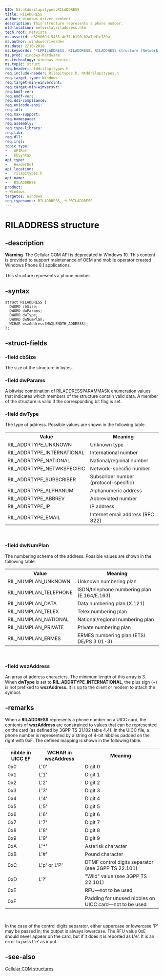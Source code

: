 ```yaml
---
UID: NS:ntddrilapitypes.RILADDRESS
title: RILADDRESS
author: windows-driver-content
description: This structure represents a phone number.
old-location: netvista\riladdress.htm
tech.root: netvista
ms.assetid: d329069d-5455-4c37-b190-02a7bd1e789a
ms.author: windowsdriverdev
ms.date: 2/16/2018
ms.keywords: "*LPRILADDRESS, RILADDRESS, RILADDRESS structure [Network Drivers Starting with Windows Vista], netvista.riladdress, rilapitypes/RILADDRESS"
ms.prod: windows-hardware
ms.technology: windows-devices
ms.topic: struct
req.header: ntddrilapitypes.h
req.include-header: Rilapitypes.h, Ntddrilapitypes.h
req.target-type: Windows
req.target-min-winverclnt:
req.target-min-winversvr:
req.kmdf-ver:
req.umdf-ver:
req.ddi-compliance:
req.unicode-ansi:
req.idl:
req.max-support:
req.namespace:
req.assembly:
req.type-library:
req.lib:
req.dll:
req.irql:
topic_type:
-	APIRef
-	kbSyntax
api_type:
-	HeaderDef
api_location:
-	rilapitypes.h
api_name:
-	RILADDRESS
product:
- Windows
targetos: Windows
req.typenames: RILADDRESS, *LPRILADDRESS
---
```


# RILADDRESS structure


## -description


<div class="alert"><b>Warning</b>  The Cellular COM API is deprecated in Windows 10. This content is provided to support maintenance of OEM and mobile operator created Windows Phone 8.1 applications.</div><div> </div>This structure represents a phone number.


## -syntax


```
struct RILADDRESS {
  DWORD cbSize;
  DWORD dwParams;
  DWORD dwType;
  DWORD dwNumPlan;
  WCHAR wszAddress[MAXLENGTH_ADDRESS];
};
```


## -struct-fields




### -field cbSize

The size of the structure in bytes.


### -field dwParams

A bitwise combination of <a href="..\rilapitypes\ne-rilapitypes-riladdressparammask.md">RILADDRESSPARAMMASK</a> enumeration values that indicates which members of the structure contain valid data. A member of the structure is valid if the corresponding bit flag is set.


### -field dwType

The type of address. Possible values are shown in the following table.

<table>
<tr>
<th>Value</th>
<th>Meaning</th>
</tr>
<tr>
<td>
RIL_ADDRTYPE_UNKNOWN

</td>
<td>
Unknown type

</td>
</tr>
<tr>
<td>
RIL_ADDRTYPE_INTERNATIONAL

</td>
<td>
International number

</td>
</tr>
<tr>
<td>
RIL_ADDRTYPE_NATIONAL

</td>
<td>
National/regional number

</td>
</tr>
<tr>
<td>
RIL_ADDRTYPE_NETWKSPECIFIC

</td>
<td>
Network-specific number

</td>
</tr>
<tr>
<td>
RIL_ADDRTYPE_SUBSCRIBER

</td>
<td>
Subscriber number (protocol-specific)

</td>
</tr>
<tr>
<td>
RIL_ADDRTYPE_ALPHANUM

</td>
<td>
Alphanumeric address

</td>
</tr>
<tr>
<td>
RIL_ADDRTYPE_ABBREV

</td>
<td>
Abbreviated number

</td>
</tr>
<tr>
<td>
RIL_ADDRTYPE_IP

</td>
<td>
IP address

</td>
</tr>
<tr>
<td>
RIL_ADDRTYPE_EMAIL

</td>
<td>
Internet email address (RFC 822)

</td>
</tr>
</table>
 


### -field dwNumPlan

The numbering scheme of the address. Possible values are shown in the following table.

<table>
<tr>
<th>Value</th>
<th>Meaning</th>
</tr>
<tr>
<td>
RIL_NUMPLAN_UNKNOWN

</td>
<td>
Unknown numbering plan

</td>
</tr>
<tr>
<td>
RIL_NUMPLAN_TELEPHONE

</td>
<td>
ISDN/telephone numbering plan (E.164/E.163)

</td>
</tr>
<tr>
<td>
RIL_NUMPLAN_DATA

</td>
<td>
Data numbering plan (X.121)

</td>
</tr>
<tr>
<td>
RIL_NUMPLAN_TELEX

</td>
<td>
Telex numbering plan

</td>
</tr>
<tr>
<td>
RIL_NUMPLAN_NATIONAL

</td>
<td>
National/regional numbering plan

</td>
</tr>
<tr>
<td>
RIL_NUMPLAN_PRIVATE

</td>
<td>
Private numbering plan

</td>
</tr>
<tr>
<td>
RIL_NUMPLAN_ERMES

</td>
<td>
ERMES numbering plan (ETSI DE/PS 3 01-3)

</td>
</tr>
</table>
 


### -field wszAddress

An array of address characters. The minimum length of this array is 3. When <b>dwType</b> is set to <b>RIL_ADDRTYPE_INTERNATIONAL</b>, the plus sign (+) is not prefixed to <b>wszAddress</b>. It is up to the client or modem to attach the symbol.


## -remarks



When a <b>RILADDRESS</b> represents a phone number on a UICC card, the contents of <b>wszAddress</b> are constrained to values that can be represented on the card (as defined by 3GPP TS 31.102 table 4.4). In the UICC file, a phone number is represented by a string of 4-bit nibbles padded on the right with 0xF. The defined mapping is shown in the following table.

<table>
<tr>
<th>nibble in UICC EF</th>
<th>WCHAR in wszAddress</th>
<th>Meaning</th>
</tr>
<tr>
<td>
0x0

</td>
<td>
L'0'

</td>
<td>
Digit 0

</td>
</tr>
<tr>
<td>
0x1

</td>
<td>
L'1'

</td>
<td>
Digit 1

</td>
</tr>
<tr>
<td>
0x2

</td>
<td>
L'2'

</td>
<td>
Digit 2

</td>
</tr>
<tr>
<td>
0x3

</td>
<td>
L'3'

</td>
<td>
Digit 3

</td>
</tr>
<tr>
<td>
0x4

</td>
<td>
L'4'

</td>
<td>
Digit 4

</td>
</tr>
<tr>
<td>
0x5

</td>
<td>
L'5'

</td>
<td>
Digit 5

</td>
</tr>
<tr>
<td>
0x6

</td>
<td>
L'6'

</td>
<td>
Digit 6

</td>
</tr>
<tr>
<td>
0x7

</td>
<td>
L'7'

</td>
<td>
Digit 7

</td>
</tr>
<tr>
<td>
0x8

</td>
<td>
L'8'

</td>
<td>
Digit 8

</td>
</tr>
<tr>
<td>
0x9

</td>
<td>
L'9'

</td>
<td>
Digit 9

</td>
</tr>
<tr>
<td>
0xA

</td>
<td>
L'*'

</td>
<td>
Asterisk character

</td>
</tr>
<tr>
<td>
0xB

</td>
<td>
L'#'

</td>
<td>
Pound character

</td>
</tr>
<tr>
<td>
0xC

</td>
<td>
L'p' or L'P'

</td>
<td>
DTMF control digits separator (see 3GPP TS 22.101)

</td>
</tr>
<tr>
<td>
0xD

</td>
<td>
L'?'

</td>
<td>
"Wild" value (see 3GPP TS 22.101)

</td>
</tr>
<tr>
<td>
0xE

</td>
<td>


</td>
<td>
RFU—not to be used

</td>
</tr>
<tr>
<td>
0xF

</td>
<td>


</td>
<td>
Padding for unused nibbles on UICC card—not to be used

</td>
</tr>
</table>
 

In the case of the control digits separator, either uppercase or lowercase 'P' may be passed in; the output is always lowercase. The RFU value 0xE should never appear on the card, but if it does it is reported as L'e'. It is an error to pass L'e' as input.




## -see-also

<a href="https://msdn.microsoft.com/library/windows/hardware/dn946511">Cellular COM structures</a>



 

 


